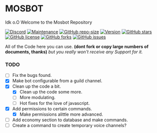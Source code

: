 # MOSBOT
Idk o.O
Welcome to the Mosbot Repository

[![Discord](https://img.shields.io/discord/421895390065852425.svg)](https://discord.gg/krXDXEM)
[![Maintenance](https://img.shields.io/maintenance/yes/2018.svg)](https://github.com/license/Mosie0)
[![GitHub repo-size](https://img.shields.io/github/repo-size/badges/shields.svg)](https://github.com/license/Mosie0)
[![Version](https://img.shields.io/badge/Version-0.1.5-green.svg)](https://github.com/license/Mosie0)
[![GitHub stars](https://img.shields.io/github/stars/Mosie0/mosbot.svg)](https://github.com/license/Mosie0)
[![GitHub license](https://img.shields.io/github/license/Mosie0/mosbot.svg)](https://github.com/license/Mosie0)
[![GitHub forks](https://img.shields.io/github/forks/Mosie0/mosbot.svg)](https://github.com/license/Mosie0)
[![GitHub issues](https://img.shields.io/github/issues/Mosie0/mosbot.svg)](https://github.com/license/Mosie0)

All of the Code here you can use. **__(dont fork or copy large numbers of documents, thanks)__** *but you really won't receive any Support for it.*
### TODO

- [ ] Fix the bugs found.
- [x] Make bot configurable from a guild channel.
- [x] Clean up the code a bit.
    - [x] Clean up the code some more.
    - [ ] More modulating.
    - [ ] Hot fixes for the love of javascript.
- [x] Add permissions to certain commands.
    - [x] Make permissions alittle more advanced.
- [ ] Add economy section to database and make commands.
- [ ] Create a command to create temporary voice channels?
